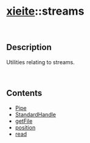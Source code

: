 # [xieite](./xieite.md)\:\:streams

&nbsp;

## Description
Utilities relating to streams.

&nbsp;

## Contents
- [Pipe](./namespaces/streams/pipe.md)
- [StandardHandle](./namespaces/streams/standard_handle.md)
- [getFile](./namespaces/streams/get_file.md)
- [position](./namespaces/streams/position.md)
- [read](./namespaces/streams/read.md)
